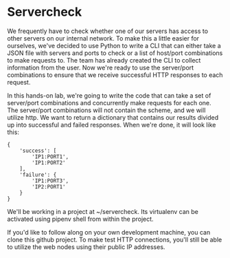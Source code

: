 # Servercheck

We frequently have to check whether one of our servers has access to other servers on our internal network. To make this a little easier for ourselves, we've decided to use Python to write a CLI that can either take a JSON file with servers and ports to check or a list of host/port combinations to make requests to. The team has already created the CLI to collect information from the user. Now we're ready to use the server/port combinations to ensure that we receive successful HTTP responses to each request.

In this hands-on lab, we're going to write the code that can take a set of server/port combinations and concurrently make requests for each one. The server/port combinations will not contain the scheme, and we will utilize http. We want to return a dictionary that contains our results divided up into successful and failed responses. When we're done, it will look like this:
```
{
    'success': [
        'IP1:PORT1',
        'IP1:PORT2'
    ],
    'failure': {
        'IP1:PORT3',
        'IP2:PORT1'
    }
}
```
We'll be working in a project at ~/servercheck. Its virtualenv can be activated using pipenv shell from within the project.

If you'd like to follow along on your own development machine, you can clone this github project. To make test HTTP connections, you'll still be able to utilize the web nodes using their public IP addresses.

